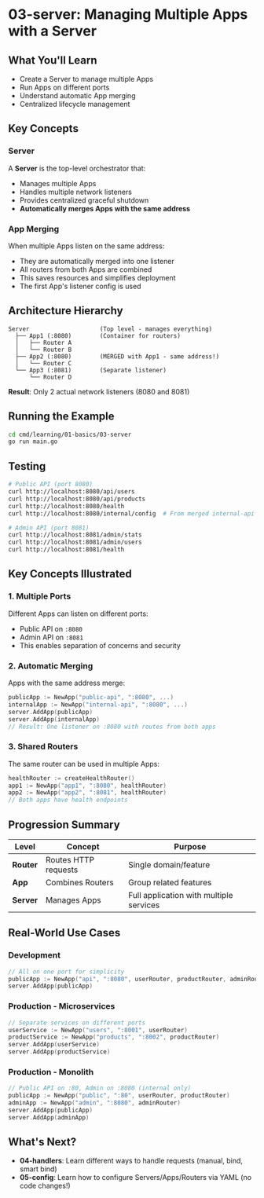 # 03-server: Managing Multiple Apps with a Server

## What You'll Learn
- Create a Server to manage multiple Apps
- Run Apps on different ports
- Understand automatic App merging
- Centralized lifecycle management

## Key Concepts

### Server
A **Server** is the top-level orchestrator that:
- Manages multiple Apps
- Handles multiple network listeners
- Provides centralized graceful shutdown
- **Automatically merges Apps with the same address**

### App Merging
When multiple Apps listen on the same address:
- They are automatically merged into one listener
- All routers from both Apps are combined
- This saves resources and simplifies deployment
- The first App's listener config is used

## Architecture Hierarchy

```
Server                    (Top level - manages everything)
  ├── App1 (:8080)        (Container for routers)
  │   ├── Router A
  │   └── Router B
  ├── App2 (:8080)        (MERGED with App1 - same address!)
  │   └── Router C
  └── App3 (:8081)        (Separate listener)
      └── Router D
```

**Result**: Only 2 actual network listeners (8080 and 8081)

## Running the Example

```bash
cd cmd/learning/01-basics/03-server
go run main.go
```

## Testing

```bash
# Public API (port 8080)
curl http://localhost:8080/api/users
curl http://localhost:8080/api/products
curl http://localhost:8080/health
curl http://localhost:8080/internal/config  # From merged internal-api

# Admin API (port 8081)  
curl http://localhost:8081/admin/stats
curl http://localhost:8081/admin/users
curl http://localhost:8081/health
```

## Key Concepts Illustrated

### 1. Multiple Ports
Different Apps can listen on different ports:
- Public API on `:8080`
- Admin API on `:8081`
- This enables separation of concerns and security

### 2. Automatic Merging
Apps with the same address merge:
```go
publicApp := NewApp("public-api", ":8080", ...)
internalApp := NewApp("internal-api", ":8080", ...)
server.AddApp(publicApp)
server.AddApp(internalApp)
// Result: One listener on :8080 with routes from both apps
```

### 3. Shared Routers
The same router can be used in multiple Apps:
```go
healthRouter := createHealthRouter()
app1 := NewApp("app1", ":8080", healthRouter)
app2 := NewApp("app2", ":8081", healthRouter)
// Both apps have health endpoints
```

## Progression Summary

| Level | Concept | Purpose |
|-------|---------|---------|
| **Router** | Routes HTTP requests | Single domain/feature |
| **App** | Combines Routers | Group related features |
| **Server** | Manages Apps | Full application with multiple services |

## Real-World Use Cases

### Development
```go
// All on one port for simplicity
publicApp := NewApp("api", ":8080", userRouter, productRouter, adminRouter)
server.AddApp(publicApp)
```

### Production - Microservices
```go
// Separate services on different ports
userService := NewApp("users", ":8001", userRouter)
productService := NewApp("products", ":8002", productRouter)
server.AddApp(userService)
server.AddApp(productService)
```

### Production - Monolith
```go
// Public API on :80, Admin on :8080 (internal only)
publicApp := NewApp("public", ":80", userRouter, productRouter)
adminApp := NewApp("admin", ":8080", adminRouter)
server.AddApp(publicApp)
server.AddApp(adminApp)
```

## What's Next?
- **04-handlers**: Learn different ways to handle requests (manual, bind, smart bind)
- **05-config**: Learn how to configure Servers/Apps/Routers via YAML (no code changes!)
